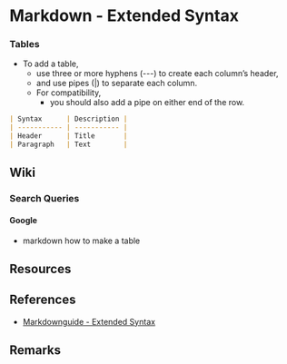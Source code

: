 # Markdown - Extended Syntax

### Tables
- To add a table, 
    + use three or more hyphens (---) to create each column’s header, 
    + and use pipes (|) to separate each column. 
    - For compatibility, 
        + you should also add a pipe on either end of the row.

```md
| Syntax      | Description |
| ----------- | ----------- |
| Header      | Title       |
| Paragraph   | Text        |
```

## Wiki
### Search Queries
#### Google
+ markdown how to make a table

## Resources

## References
+ [Markdownguide - Extended Syntax](https://www.markdownguide.org/extended-syntax/)

## Remarks